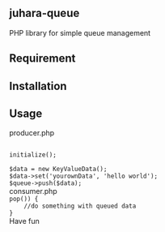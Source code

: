 juhara-queue
------------

PHP library for simple queue management

Requirement
-----------


Installation
------------

Usage
-----

producer.php
<code>
<?php

use Juhara\Queue\KeyValueData;
use Juhara\Queue\Db\MySQLBackedQueue;
use Juhara\Queue\Db\DbConfig;

$dbConfig = new DbConfig('localhost', 'yourusename', 'youspassword', 'yourdb', 'yourtable');
$queue = new MySQLBackedQueue($dbConfig);
$queue->initialize();

$data = new KeyValueData();
$data->set('yourownData', 'hello world');
$queue->push($data);
</code>

consumer.php
<code>
<?php

use Juhara\Queue\Db\MySQLBackedQueue;
use Juhara\Queue\Db\DbConfig;

$dbConfig = new DbConfig('localhost', 'yourusename', 'youspassword', 'yourdb', 'yourtable');
$queue = new MySQLBackedQueue($dbConfig);

while ($data = $queue->pop()) {
    //do something with queued data
}
</code>

Have fun